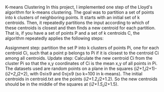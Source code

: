 
K-means Clustering
In this project, I  implemented one step of the Lloyd's algorithm for k-means clustering. The goal was to partition a set of points into k clusters of neighboring points. It starts with an initial set of k centroids. Then, it repeatedly partitions the input according to which of these centroids is closest and then finds a new centroid for each partition. That is, if you have a set of points P and a set of k centroids C, the algorithm repeatedly applies the following steps:

Assignment step: partition the set P into k clusters of points Pi, one for each centroid Ci, such that a point p belongs to Pi if it is closest to the centroid Ci among all centroids.
Update step: Calculate the new centroid Ci from the cluster Pi so that the x,y coordinates of Ci is the mean x,y of all points in Pi.
The datasets used are random points on a plane in the squares (i*2+1,j*2+1)-(i*2+2,j*2+2), with 0≤i≤9 and 0≤j≤9 (so k=100 in k-means). The initial centroids in centroid.txt are the points (i*2+1.2,j*2+1.2). So the new centroids should be in the middle of the squares at (i*2+1.5,j*2+1.5).
